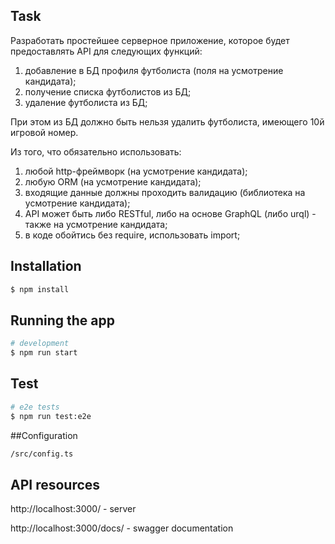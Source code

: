 ## Task

Pазработать простейшее серверное приложение, которое будет предоставлять API для следующих функций:
1. добавление в БД профиля футболиста (поля на усмотрение кандидата);
2. получение списка футболистов из БД;
3. удаление футболиста из БД;

При этом из БД должно быть нельзя удалить футболиста, имеющего 10й игровой номер.

Из того, что обязательно использовать:
1. любой http-фреймворк (на усмотрение кандидата);
2. любую ORM (на усмотрение кандидата);
3. входящие данные должны проходить валидацию (библиотека на усмотрение кандидата);
4. API может быть либо RESTful, либо на основе GraphQL (либо urql) - также на усмотрение кандидата;
5. в коде обойтись без require, использовать import;

## Installation

```bash
$ npm install
```

## Running the app

```bash
# development
$ npm run start
```

## Test

```bash
# e2e tests
$ npm run test:e2e
```

##Configuration
```bash
/src/config.ts
```


## API resources
http://localhost:3000/ - server

http://localhost:3000/docs/ - swagger documentation